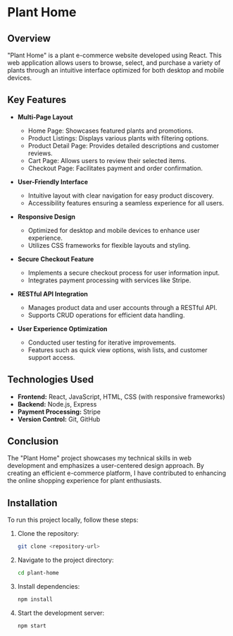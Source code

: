 # Plant Home

## Overview
"Plant Home" is a plant e-commerce website developed using React. This web application allows users to browse, select, and purchase a variety of plants through an intuitive interface optimized for both desktop and mobile devices.

## Key Features

- **Multi-Page Layout**
  - Home Page: Showcases featured plants and promotions.
  - Product Listings: Displays various plants with filtering options.
  - Product Detail Page: Provides detailed descriptions and customer reviews.
  - Cart Page: Allows users to review their selected items.
  - Checkout Page: Facilitates payment and order confirmation.

- **User-Friendly Interface**
  - Intuitive layout with clear navigation for easy product discovery.
  - Accessibility features ensuring a seamless experience for all users.

- **Responsive Design**
  - Optimized for desktop and mobile devices to enhance user experience.
  - Utilizes CSS frameworks for flexible layouts and styling.

- **Secure Checkout Feature**
  - Implements a secure checkout process for user information input.
  - Integrates payment processing with services like Stripe.

- **RESTful API Integration**
  - Manages product data and user accounts through a RESTful API.
  - Supports CRUD operations for efficient data handling.

- **User Experience Optimization**
  - Conducted user testing for iterative improvements.
  - Features such as quick view options, wish lists, and customer support access.

## Technologies Used

- **Frontend:** React, JavaScript, HTML, CSS (with responsive frameworks)
- **Backend:** Node.js, Express
- **Payment Processing:** Stripe 
- **Version Control:** Git, GitHub

## Conclusion
The "Plant Home" project showcases my technical skills in web development and emphasizes a user-centered design approach. By creating an efficient e-commerce platform, I have contributed to enhancing the online shopping experience for plant enthusiasts.

## Installation

To run this project locally, follow these steps:

1. Clone the repository:
   ```bash
   git clone <repository-url>
   ```

2. Navigate to the project directory:
   ```bash
   cd plant-home
   ```

3. Install dependencies:
   ```bash
   npm install
   ```

4. Start the development server:
   ```bash
   npm start
   ```

